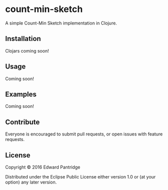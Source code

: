 # count-min-sketch

A simple Count-Min Sketch implementation in Clojure.

## Installation

Clojars coming soon!

## Usage

Coming soon!

## Examples

Coming soon!

## Contribute

Everyone is encouraged to submit pull requests, or open issues with feature requests.

## License

Copyright © 2016 Edward Pantridge

Distributed under the Eclipse Public License either version 1.0 or (at
your option) any later version.